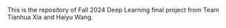 This is the repository of Fall 2024 Deep Learning final project from Team Tianhua Xia and Haiyu Wang.
